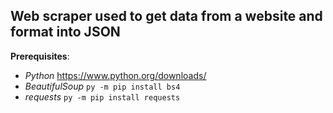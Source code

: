 ## Web scraper used to get data from a website and format into JSON

**Prerequisites**: 
* *Python* https://www.python.org/downloads/
* *BeautifulSoup* `py -m pip install bs4`
* *requests* `py -m pip install requests` 